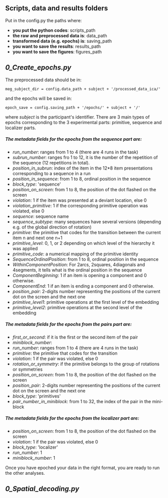 ## Scripts, data and results folders

Put in the config.py the paths where:
* **you put the python codes**: scripts_path
* **the raw and preprocessed data is**: data_path
* **transformed data (e.g. epochs) is**: saving_path  
* **you want to save the results**: results_path
* **you want to save the figures**: figures_path 

## *0_Create_epochs.py*

The preprocessed data should be in:

    meg_subject_dir = config.data_path + subject + '/processed_data_ica/'
    
and the epochs will be saved in:

```
epoch_save = config.saving_path + '/epochs/' + subject + '/'
```

where *subject* is the participant's identifier.
There are 3 main types of epochs corresponding to the 3 experimental parts: primitive, sequence and localizer parts.
##### The metadata fields for the epochs from the sequence part are:

* *run_number*: ranges from 1 to 4 (there are 4 runs in the task)
* *subrun_number*: ranges fro 1 to 12, it is the number of the repetition of the sequence (12 repetitions in total).
* *position_in_subrun*: index of the item in the 12*8 item presentations corresponding to a sequence in a run
* *position_in_sequence*: from 1 to 8, ordinal position in the sequence
* *block_type*: 'sequence'
* *position_on_screen*: from 1 to 8, the position of the dot flashed on the screen
* *violation*: 1 if the item was presented at a deviant location, else 0
* *violation_primitive*: 1 if the corresponding primitive operation was violated, else 0
* *sequence*: sequence name
* *sequence_subtype*: many sequences have several versions (depending e.g. of the global direction of rotation)
* *primitive*: the primitive that codes for the transition between the current item n and next one n+1
* *primitive_level*: 0, 1, or 2 depending on which level of the hierarchy it was applied  
* *primitive_code*: a numerical mapping of the primitive identity
* *SequenceOrdinalPosition*: from 1 to 8, ordinal position in the sequence
* *WithinComponentPosition*: For 2arcs, 2squares, 4diagonals and 4segments, it tells what is the ordinal position in the sequence
* *ComponentBeginning*: 1 if an item is opening a component and 0 otherwise.
* *ComponentEnd*: 1 if an item is ending a component and 0 otherwise.
* *position_pair*: 2-digits number representing the positions of the current dot on the screen and the next one
* *primitive_level1*: primitive operations at the first level of the embedding 
* *primitive_level2*: primitive operations at the second level of the embedding 

##### The metadata fields for the epochs from the pairs part are:

* *first_or_second*: if it is the first or the second item of the pair
* *miniblock_number*: 
* *run_number*: ranges from 1 to 4 (there are 4 runs in the task)
* *primitive*: the primitive that codes for the transition
* *violation*: 1 if the pair was violated, else 0
* *rotation_or_symmetry*: if the primitive belongs to the group of rotations or symmetries
* *position_on_screen*: from 1 to 8, the position of the dot flashed on the screen
* *position_pair*: 2-digits number representing the positions of the current dot on the screen and the next one
* *block_type*: 'primitives'
* *pair_number_in_miniblock*: from 1 to 32, the index of the pair in the mini-block
             
##### The metadata fields for the epochs from the localizer part are:

* *position_on_screen*: from 1 to 8, the position of the dot flashed on the screen
* *violation*: 1 if the pair was violated, else 0
* *block_type*: 'localizer'
* *run_number*: 1
* *miniblock_number*: 1
           
Once you have epoched your data in the right format, you are ready to run the other analyses.

## *0_Spatial_decoding.py*